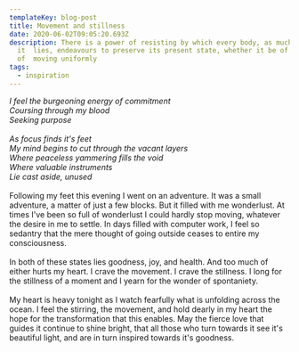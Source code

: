 ```yaml
---
templateKey: blog-post
title: Movement and stillness
date: 2020-06-02T09:05:20.693Z
description: There is a power of resisting by which every body, as much as in
  it  lies, endeavours to preserve its present state, whether it be of rest or
  of  moving uniformly
tags:
  - inspiration
---
```

*I feel the burgeoning energy of commitment*\
*Coursing through my blood*\
*Seeking purpose*\
\
*As focus finds it's feet*\
*My mind begins to cut through  the vacant layers*\
*Where peaceless yammering fills the void*\
*Where valuable instruments*\
*Lie cast aside, unused*\
\
Following my feet this evening I went on an adventure. It was a small adventure, a matter of just a few blocks. But it filled with me wonderlust. At times I've been so full of wonderlust I could hardly stop moving, whatever the desire in me to settle. In days filled with computer work, I feel so sedantry that the mere thought of going outside ceases to entire my consciousness.\
\
In both of these states lies goodness, joy, and health. And too much of either hurts my heart. I crave the movement. I crave the stillness. I long for the stillness of a moment and I yearn for the wonder of spontaniety.\
\
My heart is heavy tonight as I watch fearfully what is unfolding across the ocean. I feel the stirring, the movement, and hold dearly in my heart the hope for the transformation that this enables. May the fierce love that guides it continue to shine bright, that all those who turn towards it see it's beautiful light, and are in turn inspired towards it's goodness.